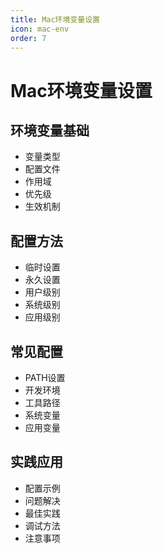 ```yaml
---
title: Mac环境变量设置
icon: mac-env
order: 7
---
```


# Mac环境变量设置

## 环境变量基础
- 变量类型
- 配置文件
- 作用域
- 优先级
- 生效机制

## 配置方法
- 临时设置
- 永久设置
- 用户级别
- 系统级别
- 应用级别

## 常见配置
- PATH设置
- 开发环境
- 工具路径
- 系统变量
- 应用变量

## 实践应用
- 配置示例
- 问题解决
- 最佳实践
- 调试方法
- 注意事项
